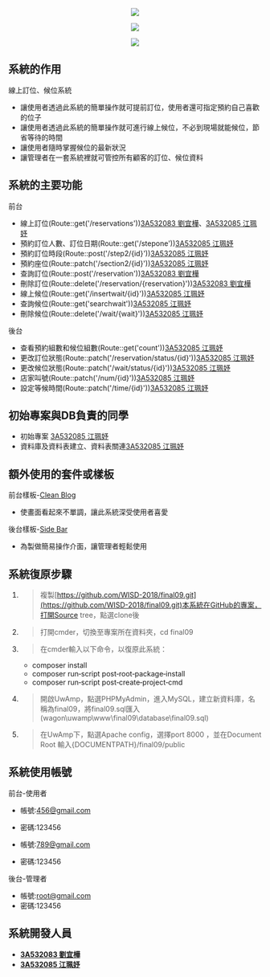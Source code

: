 <p align="center"><img src="https://i.imgur.com/USDHjHb.png"></p>
<p align="center"><img src="https://i.imgur.com/YHfY0Uk.png"></p>
<p align="center"><img src="https://i.imgur.com/EewBcnq.png"></p>


## 系統的作用

線上訂位、候位系統

- 讓使用者透過此系統的簡單操作就可提前訂位，使用者還可指定預約自己喜歡的位子
- 讓使用者透過此系統的簡單操作就可進行線上候位，不必到現場就能候位，節省等待的時間
- 讓使用者隨時掌握候位的最新狀況
- 讓管理者在一套系統裡就可管控所有顧客的訂位、候位資料

## 系統的主要功能
前台
- 線上訂位(Route::get('/reservations'))[3A532083 劉宜樺](https://github.com/3A532083)、[3A532085 江珮妤](https://github.com/3A532085)
- 預約訂位人數、訂位日期(Route::get('/stepone'))[3A532085 江珮妤](https://github.com/3A532085)
- 預約訂位時段(Route::post('/step2/{id}'))[3A532085 江珮妤](https://github.com/3A532085)
- 預約座位(Route::patch('/section2/{id}'))[3A532085 江珮妤](https://github.com/3A532085)
- 查詢訂位(Route::post('/reservation'))[3A532083 劉宜樺](https://github.com/3A532083)
- 刪除訂位(Route::delete('/reservation/{reservation}'))[3A532083 劉宜樺](https://github.com/3A532083)
- 線上候位(Route::get('/insertwait/{id}'))[3A532085 江珮妤](https://github.com/3A532085)
- 查詢候位(Route::get('searchwait'))[3A532085 江珮妤](https://github.com/3A532085)
- 刪除候位(Route::delete('/wait/{wait}'))[3A532085 江珮妤](https://github.com/3A532085)

後台
- 查看預約組數和候位組數(Route::get('count'))[3A532085 江珮妤](https://github.com/3A532085)
- 更改訂位狀態(Route::patch('/reservation/status/{id}'))[3A532085 江珮妤](https://github.com/3A532085)
- 更改候位狀態(Route::patch('/wait/status/{id}'))[3A532085 江珮妤](https://github.com/3A532085)
- 店家叫號(Route::patch('/num/{id}'))[3A532085 江珮妤](https://github.com/3A532085)
- 設定等候時間(Route::patch('/time/{id}'))[3A532085 江珮妤](https://github.com/3A532085)

## 初始專案與DB負責的同學

- 初始專案 [3A532085 江珮妤](https://github.com/3A532085)
- 資料庫及資料表建立、資料表關連[3A532085 江珮妤](https://github.com/3A532085)

## 額外使用的套件或樣板 

前台樣板-[Clean Blog](https://startbootstrap.com/template-overviews/clean-blog/)
- 使畫面看起來不單調，讓此系統深受使用者喜愛

後台樣板-[Side Bar](https://startbootstrap.com/template-overviews/simple-sidebar/)
- 為製做簡易操作介面，讓管理者輕鬆使用

## 系統復原步驟

1. > 複製[https://github.com/WISD-2018/final09.git](https://github.com/WISD-2018/final09.git)本系統在GitHub的專案，打開Source tree，點選clone後
2. > 打開cmder，切換至專案所在資料夾，cd final09
3. > 在cmder輸入以下命令，以復原此系統：
     - composer install
     - composer run‐script post‐root‐package‐install
     - composer run‐script post‐create‐project‐cmd
4. > 開啟UwAmp，點選PHPMyAdmin，進入MySQL，建立新資料庫，名稱為final09，將final09.sql匯入(wagon\uwamp\www\final09\database\final09.sql)
5. > 在UwAmp下，點選Apache config，選擇port 8000 ，並在Document Root 輸入{DOCUMENTPATH}/final09/public


## 系統使用帳號

前台-使用者
- 帳號:456@gmail.com
- 密碼:123456

- 帳號:789@gmail.com
- 密碼:123456

後台-管理者
- 帳號:root@gmail.com
- 密碼:123456

## 系統開發人員

- **[3A532083 劉宜樺](https://github.com/3A532083)**
- **[3A532085 江珮妤](https://github.com/3A532085)**
